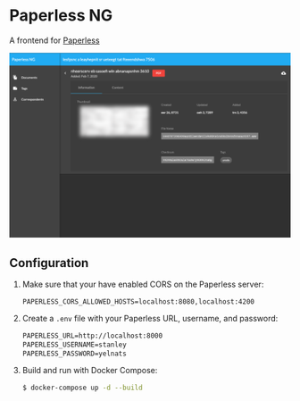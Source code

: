 # Paperless NG
A frontend for [Paperless](https://github.com/the-paperless-project/paperless)


![Screenshot](https://raw.githubusercontent.com/128keaton/paperless-ng/master/screenshot.png)

## Configuration
1. Make sure that your have enabled CORS on the Paperless server:
    ```
    PAPERLESS_CORS_ALLOWED_HOSTS=localhost:8080,localhost:4200
    ```

2. Create a `.env` file with your Paperless URL, username, and password:
    ``` 
    PAPERLESS_URL=http://localhost:8000
    PAPERLESS_USERNAME=stanley
    PAPERLESS_PASSWORD=yelnats
   ```

3. Build and run with Docker Compose:
    ```bash
    $ docker-compose up -d --build
    ```
